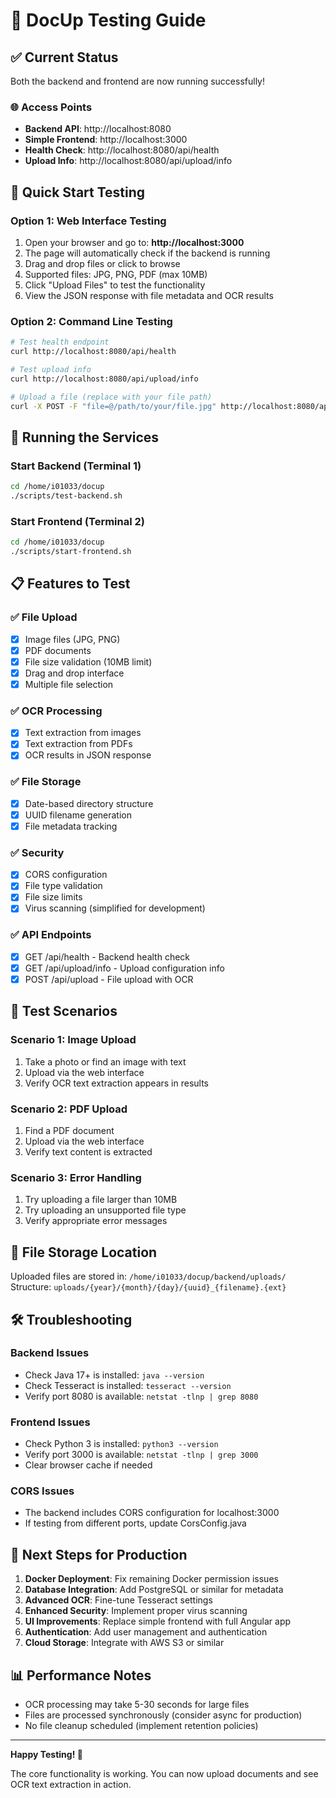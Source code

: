 # 🧪 DocUp Testing Guide

## ✅ Current Status
Both the backend and frontend are now running successfully!

### 🌐 Access Points
- **Backend API**: http://localhost:8080
- **Simple Frontend**: http://localhost:3000
- **Health Check**: http://localhost:8080/api/health
- **Upload Info**: http://localhost:8080/api/upload/info

## 🚀 Quick Start Testing

### Option 1: Web Interface Testing
1. Open your browser and go to: **http://localhost:3000**
2. The page will automatically check if the backend is running
3. Drag and drop files or click to browse
4. Supported files: JPG, PNG, PDF (max 10MB)
5. Click "Upload Files" to test the functionality
6. View the JSON response with file metadata and OCR results

### Option 2: Command Line Testing
```bash
# Test health endpoint
curl http://localhost:8080/api/health

# Test upload info
curl http://localhost:8080/api/upload/info

# Upload a file (replace with your file path)
curl -X POST -F "file=@/path/to/your/file.jpg" http://localhost:8080/api/upload
```

## 🔧 Running the Services

### Start Backend (Terminal 1)
```bash
cd /home/i01033/docup
./scripts/test-backend.sh
```

### Start Frontend (Terminal 2)
```bash
cd /home/i01033/docup
./scripts/start-frontend.sh
```

## 📋 Features to Test

### ✅ File Upload
- [x] Image files (JPG, PNG)
- [x] PDF documents
- [x] File size validation (10MB limit)
- [x] Drag and drop interface
- [x] Multiple file selection

### ✅ OCR Processing
- [x] Text extraction from images
- [x] Text extraction from PDFs
- [x] OCR results in JSON response

### ✅ File Storage
- [x] Date-based directory structure
- [x] UUID filename generation
- [x] File metadata tracking

### ✅ Security
- [x] CORS configuration
- [x] File type validation
- [x] File size limits
- [x] Virus scanning (simplified for development)

### ✅ API Endpoints
- [x] GET /api/health - Backend health check
- [x] GET /api/upload/info - Upload configuration info
- [x] POST /api/upload - File upload with OCR

## 🧪 Test Scenarios

### Scenario 1: Image Upload
1. Take a photo or find an image with text
2. Upload via the web interface
3. Verify OCR text extraction appears in results

### Scenario 2: PDF Upload
1. Find a PDF document
2. Upload via the web interface
3. Verify text content is extracted

### Scenario 3: Error Handling
1. Try uploading a file larger than 10MB
2. Try uploading an unsupported file type
3. Verify appropriate error messages

## 📁 File Storage Location
Uploaded files are stored in: `/home/i01033/docup/backend/uploads/`
Structure: `uploads/{year}/{month}/{day}/{uuid}_{filename}.{ext}`

## 🛠 Troubleshooting

### Backend Issues
- Check Java 17+ is installed: `java --version`
- Check Tesseract is installed: `tesseract --version`
- Verify port 8080 is available: `netstat -tlnp | grep 8080`

### Frontend Issues
- Check Python 3 is installed: `python3 --version`
- Verify port 3000 is available: `netstat -tlnp | grep 3000`
- Clear browser cache if needed

### CORS Issues
- The backend includes CORS configuration for localhost:3000
- If testing from different ports, update CorsConfig.java

## 🎯 Next Steps for Production

1. **Docker Deployment**: Fix remaining Docker permission issues
2. **Database Integration**: Add PostgreSQL or similar for metadata
3. **Advanced OCR**: Fine-tune Tesseract settings
4. **Enhanced Security**: Implement proper virus scanning
5. **UI Improvements**: Replace simple frontend with full Angular app
6. **Authentication**: Add user management and authentication
7. **Cloud Storage**: Integrate with AWS S3 or similar

## 📊 Performance Notes
- OCR processing may take 5-30 seconds for large files
- Files are processed synchronously (consider async for production)
- No file cleanup scheduled (implement retention policies)

---

**Happy Testing! 🎉**

The core functionality is working. You can now upload documents and see OCR text extraction in action.
